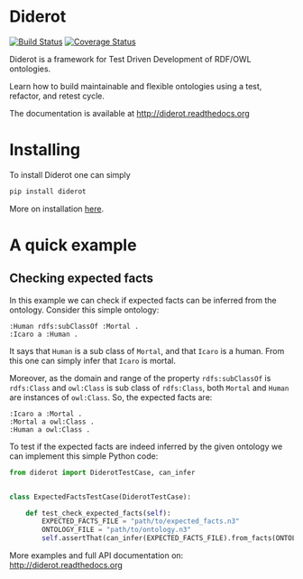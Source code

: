 Diderot
=======

[![Build Status](https://secure.travis-ci.org/icaromedeiros/diderot.png)](http://travis-ci.org/icaromedeiros/diderot)
[![Coverage Status](https://coveralls.io/repos/icaromedeiros/diderot/badge.png?branch=master)](https://coveralls.io/r/icaromedeiros/diderot?branch=master)

Diderot is a framework for Test Driven Development of RDF/OWL ontologies.

Learn how to build maintainable and flexible ontologies using a test, refactor, and retest cycle.

The documentation is available at http://diderot.readthedocs.org

Installing
==========

To install Diderot one can simply

```zsh
pip install diderot
```

More on installation [here](https://diderot.readthedocs.org/en/latest/installation.html).

A quick example
=================

Checking expected facts
-----------------------

In this example we can check if expected facts can be inferred from the ontology. Consider this simple ontology:

```
:Human rdfs:subClassOf :Mortal .
:Icaro a :Human .
```

It says that ``Human`` is a sub class of ``Mortal``, and that ``Icaro`` is a human.
From this one can simply infer that ``Icaro`` is mortal.

Moreover, as the domain and range of the property ``rdfs:subClassOf`` is ``rdfs:Class`` and ``owl:Class`` is sub class of ``rdfs:Class``, both ``Mortal`` and ``Human`` are instances of ``owl:Class``. So, the expected facts are:

```
:Icaro a :Mortal .
:Mortal a owl:Class .
:Human a owl:Class .
```

To test if the expected facts are indeed inferred by the given ontology we can implement this simple Python code:

```python
from diderot import DiderotTestCase, can_infer


class ExpectedFactsTestCase(DiderotTestCase):

    def test_check_expected_facts(self):
        EXPECTED_FACTS_FILE = "path/to/expected_facts.n3"
        ONTOLOGY_FILE = "path/to/ontology.n3"
        self.assertThat(can_infer(EXPECTED_FACTS_FILE).from_facts(ONTOLOGY_FILE))
```

More examples and full API documentation on: http://diderot.readthedocs.org
